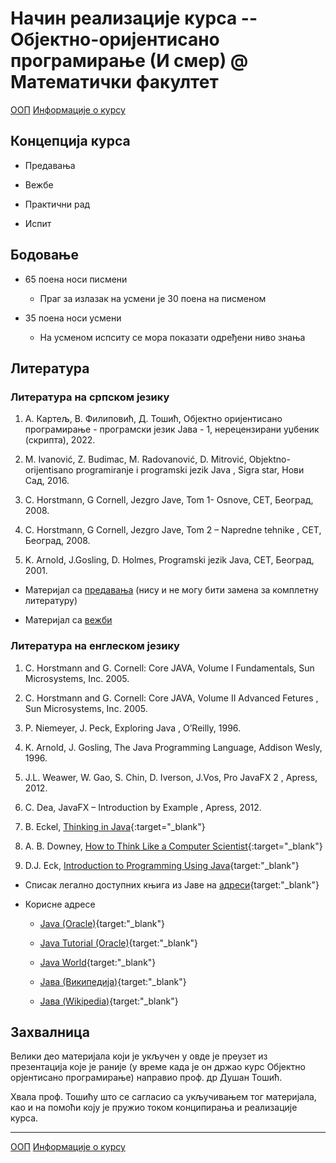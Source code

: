 # Начин реализације курса -- Објектно-оријентисано програмирање (И смер) @ Математички факултет

[ООП](../README.md) [Информације о курсу](README.md)

## Концепција курса

- Предавања

- Вежбе

- Практични рад

- Испит

## Бодовање

- 65 поена носи писмени

  - Праг за излазак на усмени је 30 поена на писменом

- 35 поена носи усмени

  - На усменом испситу се мора показати одређени ниво знања

## Литература

### Литература на српском језику

1. А. Картељ, В. Филиповић, Д. Тошић, Објектно оријентисано програмирање - програмски језик Јава - 1, нерецензирани уџбеник (скрипта), 2022.

2. M. Ivanović, Z. Budimac, M. Radovanović, D. Mitrović, Objektno-orijentisano programiranje i programski jezik Java , Sigra star, Нови Сад, 2016.

3. C. Horstmann, G Cornell, Jezgro Jave, Tom 1- Оsnove, CET, Београд, 2008.

4. C. Horstmann, G Cornell, Jezgro Jave, Tom 2 – Napredne tehnike , CET, Београд, 2008.

5. K. Arnold, J.Gosling, D. Holmes, Programski jezik Java, CET, Београд, 2001.

- Материјал са [предавања](../predavanja/README-2022-23.md) (нису и не могу бити замена за комплетну литературу)

- Материјал са [вежби](../vezbe/README.md)

### Литература на енглеском језику

1. C. Horstmann and G. Cornell: Core JAVA, Volume I Fundamentals, Sun Microsystems, Inc. 2005.

2. C. Horstmann and G. Cornell: Core JAVA, Volume II Advanced Fetures , Sun Microsystems, Inc. 2005.

3. P. Niemeyer, J. Peck, Exploring Java , O’Reilly, 1996.

4. K. Arnold, J. Gosling, The Java Programming Language, Addison Wesly, 1996.

5. J.L. Weawer, W. Gao, S. Chin, D. Iverson, J.Vos, Pro JavaFX 2 , Apress, 2012.

6. C. Dea, JavaFX – Introduction by Example , Apress, 2012.

7. B. Eckel, [Thinking in Java](https://archive.org/details/TIJ4CcR1/page/n3){:target="_blank"}

8. А. B. Downey, [How to Think Like a Computer Scientist](http://www.vias.org/javacourse){:target="_blank"}

9. D.J. Eck, [Introduction to Programming Using Java](http://math.hws.edu/javanotes){target:"_blank"}

- Списак легално доступних књига из Јаве на [адреси](http://www.computer-books.us/java.php){target:"_blank"}

- Корисне адресе

  - [Java (Oracle)](https://www.oracle.com/topics/technologies/newtojava/programming-center.html){target:"_blank"}
  
  - [Java Tutorial (Oracle)](http://docs.oracle.com/javase/tutorial/){target:"_blank"}
  
  - [Java World](http://www.javaworld.com/){target:"_blank"}

  - [Јава (Википедија)](http://sr.wikipedia.org/sr/Јава_(програмски_језик)){target:"_blank"}

  - [Јава (Wikipedia)](http://en.wikipedia.org/wiki/Java_(programming_language)){target:"_blank"}

## Захвалница

Велики део материјала који је укључен у овде је преузет из презентација које је раније (у време када је он
држао курс Објектно орјентисано програмирање) направио проф. др Душан Тошић.

Хвала проф. Тошићу што се сагласио са укључивањем тог материјала, као и на помоћи коју је пружио током конципирања и реализације курса.

---

[ООП](../README.md) [Информације о курсу](README.md)
